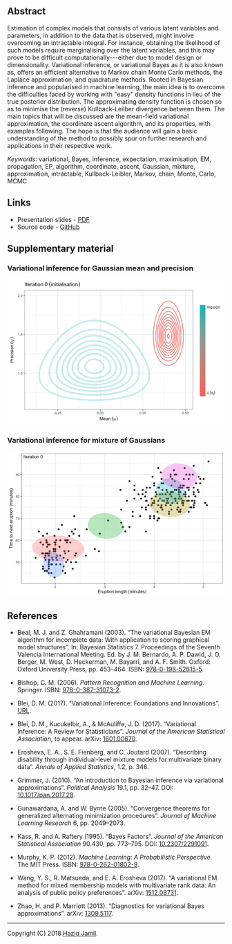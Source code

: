 
Abstract
--------

<!-- This talk aims to introduce the concept of variational techniques for estimating statistical models with latent variables.  -->
Estimation of complex models that consists of various latent variables and parameters, in addition to the data that is observed, might involve overcoming an intractable integral. For instance, obtaining the likelihood of such models require marginalising over the latent variables, and this may prove to be difficult computationally---either due to model design or dimensionality. Variational inference, or variational Bayes as it is also known as, offers an efficient alternative to Markov chain Monte Carlo methods, the Laplace approximation, and quadrature methods. Rooted in Bayesian inference and popularised in machine learning, the main idea is to overcome the difficulties faced by working with "easy" density functions in lieu of the true posterior distribution. The approximating density function is chosen so as to minimise the (reverse) Kullback-Leilber divergence between them. The main topics that will be discussed are the mean-field variational approximation, the coordinate ascent algorithm, and its properties, with examples following. The hope is that the audience will gain a basic understanding of the method to possibly spur on further research and applications in their respective work.

*Keywords*: variational, Bayes, inference, expectation, maximisation, EM, propagation, EP, algorithm, coordinate, ascent, Gaussian, mixture, approximation, intractable, Kullback-Leibler, Markov, chain, Monte, Carlo, MCMC

Links
-----

-   Presentation slides - [PDF](http://socialstats.haziqj.ml/soc-stat-meet-bgtvi-handout.pdf)
-   Source code - [GitHub](https://github.com/haziqj/soc-stat-meet-bgtvi)

Supplementary material
----------------------

### Variational inference for Gaussian mean and precision

![variational-example1](figure/var-eg1.gif)

### Variational inference for mixture of Gaussians

![variational-example2](figure/var-eg2.gif)

References
----------

-   Beal, M. J. and Z. Ghahramani (2003). “The variational Bayesian EM algorithm for incomplete data: With application to scoring graphical model structures”. In: Bayesian Statistics 7. Proceedings of the Seventh Valencia International Meeting. Ed. by J. M. Bernardo, A. P. Dawid, J. O. Berger, M. West, D. Heckerman, M. Bayarri, and A. F. Smith. Oxford: Oxford University Press, pp. 453–464. ISBN: [978-0-198-52615-5](https://global.oup.com/academic/product/bayesian-statistics-7-9780198526155).

-   Bishop, C. M. (2006). *Pattern Recognition and Machine Learning*. Springer. ISBN: [978-0-387-31073-2](http://www.springer.com/gb/book/9780387310732).

-   Blei, D. M. (2017). “Variational Inference: Foundations and Innovations”. [URL](https://simons.berkeley.edu/talks/david-blei-2017-5-1).

-   Blei, D. M., Kucukelbir, A., & McAuliffe, J. D. (2017). “Variational Inference: A Review for Statisticians”. *Journal of the American Statistical Association*, to appear. arXiv: [1601.00670](https://arxiv.org/abs/1601.00670).

-   Erosheva, E. A., S. E. Fienberg, and C. Joutard (2007). “Describing disability through individual-level mixture models for multivariate binary data”. *Annals of Applied Statistics*, 1.2, p. 346.

-   Grimmer, J. (2010). “An introduction to Bayesian inference via variational approximations”. *Political Analysis* 19.1, pp. 32–47. DOI: [10.1017/pan.2017.28](https://doi.org/10.1017/pan.2017.28).

-   Gunawardana, A. and W. Byrne (2005). “Convergence theorems for generalized alternating minimization procedures”. *Journal of Machine Learning Research* 6, pp. 2049–2073.

-   Kass, R. and A. Raftery (1995). “Bayes Factors”. *Journal of the American Statistical Association* 90.430, pp. 773–795. DOI: [10.2307/2291091](https://doi.org/10.2307/2291091).

-   Murphy, K. P. (2012). *Machine Learning: A Probabilistic Perspective*. The MIT Press. ISBN: [978-0-262-01802-9](https://mitpress.mit.edu/books/machine-learning-0).

-   Wang, Y. S., R. Matsueda, and E. A. Erosheva (2017). “A variational EM method for mixed membership models with multivariate rank data: An analysis of public policy preferences”. arXiv: [1512.08731](https://arxiv.org/abs/1512.08731).

-   Zhao, H. and P. Marriott (2013). “Diagnostics for variational Bayes approximations”. arXiv: [1309.5117](https://arxiv.org/abs/1309.5117).

------------------------------------------------------------------------

Copyright (C) 2018 [Haziq Jamil](http://haziqj.ml).
